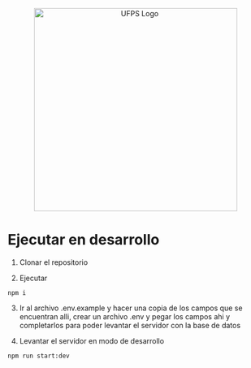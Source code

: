 <p align="center">
  <a href="https://ingsistemas.cloud.ufps.edu.co/" target="blank"><img src="https://ww2.ufps.edu.co/public/archivos/elementos_corporativos/logo-horizontal.jpg" width="400" alt="UFPS Logo" /></a>
</p>


# Ejecutar en desarrollo

1. Clonar el repositorio

2. Ejecutar
```
npm i
```

3. Ir al archivo .env.example y hacer una copia de los campos que se encuentran alli, crear un archivo .env y pegar los campos ahi y completarlos para poder levantar el servidor con la base de datos

4. Levantar el servidor en modo de desarrollo 
```
npm run start:dev
```